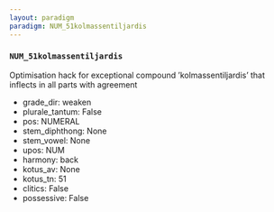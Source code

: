 ```yaml
---
layout: paradigm
paradigm: NUM_51kolmassentiljardis
---
```

### ` NUM_51kolmassentiljardis `

Optimisation hack for exceptional compound ’kolmassentiljardis’ that inflects in all parts with agreement
* grade_dir: weaken
* plurale_tantum: False
* pos: NUMERAL
* stem_diphthong: None
* stem_vowel: None
* upos: NUM
* harmony: back
* kotus_av: None
* kotus_tn: 51
* clitics: False
* possessive: False
